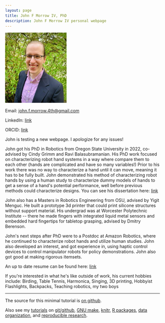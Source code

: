 ```yaml
---
layout: page
title: John F Morrow IV, PhD
description: John F Morrow IV personal webpage
---
```


<img src="assets/bio-photo.jpg" alt="John Morrow" width="200"/>

Email: john.f.morrow.4th@gmail.com

LinkedIn: [link](https://www.linkedin.com/in/jfmorrow4/)

ORCID: [link](https://orcid.org/0000-0003-3868-7162)

John is testing a new webpage. I apologize for any issues!

John got his PhD in Robotics from Oregon State University in 2022, co-advised by Cindy Grimm and Ravi Balasubramanian. His PhD work focused on characterizing robot hand systems in a way where compare them to each other (hands are complicated and have so many variables!) Prior to his work there was no way to  characterize a hand until it can move, meaning it has to be fully built. John demonstrated his method of characterizing robot hands by using a human study to characterize dummy models of hands to get a sense of a hand's potential performance, well before previous methods could characterize designs. You can see his dissertation here: [link](https://ir.library.oregonstate.edu/concern/graduate_thesis_or_dissertations/4b29bf159)

John also has a Masters in Robotics Engineering from OSU, advised by Yigit Menguc. He built a prototype 3d printer that could print silicone structures without support material. His undergrad was at Worcester Polytechnic Institute -- there he made fingers with integrated liquid metal sensors and embedded hard fingertips for tabletop grasping, advised by Dmitry Berenson.

John's next steps after PhD were to a Postdoc at Amazon Robotics, where he continued to characterize robot hands and utilize human studies. John also developed an interest, and got experience in, using haptic control devices to control manipulator robots for policy demonstrations. John also got good at making rigorous itemsets.

An up to date resume can be found here: <span style="color:blue"> [link](/assets/jfmorrow_resume_current.pdf) </span>

If you're interested in what he's like outside of work, his current hobbies include: Birding, Table Tennis, Harmonica, Singing, 3D printing, Hobbyist Flashlights, Backpacks, Teaching robotics, my two boys

---

The source for this minimal tutorial is [on github](https://github.com/kbroman/simple_site).

Also see my [tutorials](https://kbroman.org/tutorials) on
[git/github](https://kbroman.org/github_tutorial),
[GNU make](https://kbroman.org/minimal_make),
[knitr](https://kbroman.org/knitr_knutshell),
[R packages](https://kbroman.org/pkg_primer),
[data organization](https://kbroman.org/dataorg),
and [reproducible research](https://kbroman.org/steps2rr).
